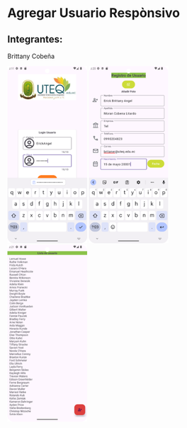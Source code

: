 # Agregar Usuario Respònsivo
## Integrantes:
Brittany Cobeña


<img src="cap1.png" weight="250" height="400">
<img src="cap2.png" weight="250" height="400">
<img src="cap3.png" weight="250" height="400">
